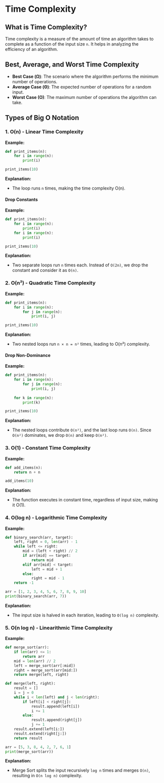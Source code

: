 # Time Complexity

## What is Time Complexity?
Time complexity is a measure of the amount of time an algorithm takes to complete as a function of the input size `n`. It helps in analyzing the efficiency of an algorithm.

## Best, Average, and Worst Time Complexity
- **Best Case (Ω)**: The scenario where the algorithm performs the minimum number of operations.
- **Average Case (Θ)**: The expected number of operations for a random input.
- **Worst Case (O)**: The maximum number of operations the algorithm can take.

## Types of Big O Notation
### 1. O(n) - Linear Time Complexity
**Example:**
```python
def print_items(n):
    for i in range(n):
        print(i)

print_items(10)
```
**Explanation:**
- The loop runs `n` times, making the time complexity O(n).

#### Drop Constants
**Example:**
```python
def print_items(n):
    for i in range(n):
        print(i)
    for i in range(n):
        print(i)

print_items(10)
```
**Explanation:**
- Two separate loops run `n` times each. Instead of `O(2n)`, we drop the constant and consider it as `O(n)`.

### 2. O(n²) - Quadratic Time Complexity
**Example:**
```python
def print_items(n):
    for i in range(n):
        for j in range(n):
            print(i, j)

print_items(10)
```
**Explanation:**
- Two nested loops run `n × n = n²` times, leading to O(n²) complexity.

#### Drop Non-Dominance
**Example:**
```python
def print_items(n):
    for i in range(n):
        for j in range(n):
            print(i, j)
    
    for k in range(n):
        print(k)

print_items(10)
```
**Explanation:**
- The nested loops contribute `O(n²)`, and the last loop runs `O(n)`. Since `O(n²)` dominates, we drop `O(n)` and keep `O(n²)`.

### 3. O(1) - Constant Time Complexity
**Example:**
```python
def add_items(n):
    return n + n

add_items(10)
```
**Explanation:**
- The function executes in constant time, regardless of input size, making it O(1).

### 4. O(log n) - Logarithmic Time Complexity
**Example:**
```python
def binary_search(arr, target):
    left, right = 0, len(arr) - 1
    while left <= right:
        mid = (left + right) // 2
        if arr[mid] == target:
            return mid
        elif arr[mid] < target:
            left = mid + 1
        else:
            right = mid - 1
    return -1

arr = [1, 2, 3, 4, 5, 6, 7, 8, 9, 10]
print(binary_search(arr, 7))
```
**Explanation:**
- The input size is halved in each iteration, leading to `O(log n)` complexity.

### 5. O(n log n) - Linearithmic Time Complexity
**Example:**
```python
def merge_sort(arr):
    if len(arr) <= 1:
        return arr
    mid = len(arr) // 2
    left = merge_sort(arr[:mid])
    right = merge_sort(arr[mid:])
    return merge(left, right)

def merge(left, right):
    result = []
    i = j = 0
    while i < len(left) and j < len(right):
        if left[i] < right[j]:
            result.append(left[i])
            i += 1
        else:
            result.append(right[j])
            j += 1
    result.extend(left[i:])
    result.extend(right[j:])
    return result

arr = [5, 3, 8, 4, 2, 7, 6, 1]
print(merge_sort(arr))
```
**Explanation:**
- Merge Sort splits the input recursively `log n` times and merges `O(n)`, resulting in `O(n log n)` complexity.

